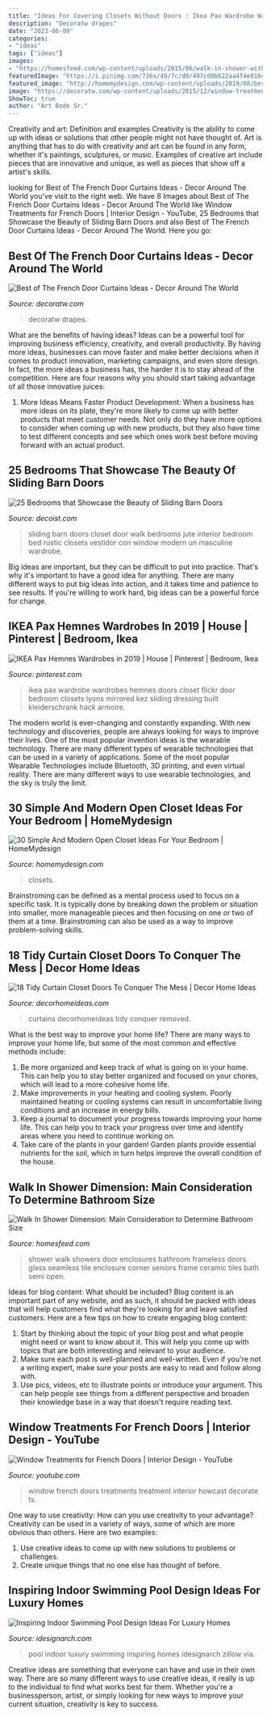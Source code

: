 ```yaml
---
title: "Ideas For Covering Closets Without Doors : Ikea Pax Wardrobe Wardrobes Hemnes Doors Closet Flickr Door Bedroom Closets Lyons Mirrored Kez Sliding Dressing Built Kleiderschrank Hack Armoire"
description: "Decoratw drapes"
date: "2023-06-09"
categories:
- "ideas"
tags: ["ideas"]
images:
- "https://homesfeed.com/wp-content/uploads/2015/06/walk-in-shower-with-glass-door-plus-handle-mosaic-tiles-for-floors-and-ceramic-tiles-for-wall-a-mounted-shower-head-a-corner-floating-shelf-for-bathing-supplies.jpg"
featuredImage: "https://i.pinimg.com/736x/49/7c/d0/497cd0b622aa4f4e816c304253fb7ac4--hemnes-wardrobe-ikea-wardrobe.jpg?b=t"
featured_image: "http://homemydesign.com/wp-content/uploads/2019/08/best-bedroom-storage-ideas-with-open-closets.jpg"
image: "https://decoratw.com/wp-content/uploads/2015/12/window-treatment-french-door.jpg"
ShowToc: true
author: "Art Bode Sr."
---
```



Creativity and art: Definition and examples
Creativity is the ability to come up with ideas or solutions that other people might not have thought of. Art is anything that has to do with creativity and art can be found in any form, whether it's paintings, sculptures, or music. Examples of creative art include pieces that are innovative and unique, as well as pieces that show off a artist's skills.

	

		
looking for Best of The French Door Curtains Ideas - Decor Around The World you've visit to the right web. We have 8 Images about Best of The French Door Curtains Ideas - Decor Around The World like Window Treatments for French Doors | Interior Design - YouTube, 25 Bedrooms that Showcase the Beauty of Sliding Barn Doors and also Best of The French Door Curtains Ideas - Decor Around The World. Here you go:
		
    
## Best Of The French Door Curtains Ideas - Decor Around The World

<img loading=lazy src="https://decoratw.com/wp-content/uploads/2015/12/window-treatment-french-door.jpg" onerror="this.onerror=null;this.src='https://tse3.mm.bing.net/th?id=OIP.HpnIoOaEtBmrTY8LqG6zeAHaK2&amp;pid=15.1';" alt="Best of The French Door Curtains Ideas - Decor Around The World">

_Source: decoratw.com_

>decoratw drapes. 

	

What are the benefits of having ideas?
Ideas can be a powerful tool for improving business efficiency, creativity, and overall productivity. By having more ideas, businesses can move faster and make better decisions when it comes to product innovation, marketing campaigns, and even store design. In fact, the more ideas a business has, the harder it is to stay ahead of the competition. Here are four reasons why you should start taking advantage of all those innovative juices:
1. More Ideas Means Faster Product Development: When a business has more ideas on its plate, they're more likely to come up with better products that meet customer needs. Not only do they have more options to consider when coming up with new products, but they also have time to test different concepts and see which ones work best before moving forward with an actual product.

    
## 25 Bedrooms That Showcase The Beauty Of Sliding Barn Doors

<img loading=lazy src="http://cdn.decoist.com/wp-content/uploads/2015/04/Barn-style-sliding-door-for-the-walk-in-closet.jpg" onerror="this.onerror=null;this.src='https://tse4.mm.bing.net/th?id=OIP.A8wnfyO9R0dZ1ZHDzhx_egHaFc&amp;pid=15.1';" alt="25 Bedrooms that Showcase the Beauty of Sliding Barn Doors">

_Source: decoist.com_

>sliding barn doors closet door walk bedrooms jute interior bedroom bed rustic closets vestidor con window modern un masculine wardrobe. 

	

Big ideas are important, but they can be difficult to put into practice. That's why it's important to have a good idea for anything. There are many different ways to put big ideas into action, and it takes time and patience to see results. If you're willing to work hard, big ideas can be a powerful force for change.

    
## IKEA Pax Hemnes Wardrobes In 2019 | House | Pinterest | Bedroom, Ikea

<img loading=lazy src="https://i.pinimg.com/736x/49/7c/d0/497cd0b622aa4f4e816c304253fb7ac4--hemnes-wardrobe-ikea-wardrobe.jpg?b=t" onerror="this.onerror=null;this.src='https://tse2.mm.bing.net/th?id=OIP.hhgdPo376ZeJw1J5US9WOQHaLJ&amp;pid=15.1';" alt="IKEA Pax Hemnes Wardrobes in 2019 | House | Pinterest | Bedroom, Ikea">

_Source: pinterest.com_

>ikea pax wardrobe wardrobes hemnes doors closet flickr door bedroom closets lyons mirrored kez sliding dressing built kleiderschrank hack armoire. 

	

The modern world is ever-changing and constantly expanding. With new technology and discoveries, people are always looking for ways to improve their lives. One of the most popular invention ideas is the wearable technology. There are many different types of wearable technologies that can be used in a variety of applications. Some of the most popular Wearable Technologies include Bluetooth, 3D printing, and even virtual reality. There are many different ways to use wearable technologies, and the sky is truly the limit.

    
## 30 Simple And Modern Open Closet Ideas For Your Bedroom | HomeMydesign

<img loading=lazy src="http://homemydesign.com/wp-content/uploads/2019/08/best-bedroom-storage-ideas-with-open-closets.jpg" onerror="this.onerror=null;this.src='https://tse1.mm.bing.net/th?id=OIP.GVhzBpzXzxkVWLjl9YH8AQHaK1&amp;pid=15.1';" alt="30 Simple And Modern Open Closet Ideas For Your Bedroom | HomeMydesign">

_Source: homemydesign.com_

>closets. 

	

Brainstroming can be defined as a mental process used to focus on a specific task. It is typically done by breaking down the problem or situation into smaller, more manageable pieces and then focusing on one or two of them at a time. Brainstroming can also be used as a way to improve problem-solving skills.

    
## 18 Tidy Curtain Closet Doors To Conquer The Mess | Decor Home Ideas

<img loading=lazy src="https://www.decorhomeideas.com/wp-content/uploads/2019/03/Creative-Curtain-Closet-Door-Idea-399x600.jpg" onerror="this.onerror=null;this.src='https://tse1.mm.bing.net/th?id=OIP.E3ZZs-yhShoKTwRSRosgqgAAAA&amp;pid=15.1';" alt="18 Tidy Curtain Closet Doors To Conquer The Mess | Decor Home Ideas">

_Source: decorhomeideas.com_

>curtains decorhomeideas tidy conquer removed. 

	

What is the best way to improve your home life?
There are many ways to improve your home life, but some of the most common and effective methods include: 
1. Be more organized and keep track of what is going on in your home. This can help you to stay better organized and focused on your chores, which will lead to a more cohesive home life. 
2. Make improvements in your heating and cooling system. Poorly maintained heating or cooling systems can result in uncomfortable living conditions and an increase in energy bills. 
3. Keep a journal to document your progress towards improving your home life. This can help you to track your progress over time and identify areas where you need to continue working on. 
4. Take care of the plants in your garden! Garden plants provide essential nutrients for the soil, which in turn helps improve the overall condition of the house.

    
## Walk In Shower Dimension: Main Consideration To Determine Bathroom Size

<img loading=lazy src="https://homesfeed.com/wp-content/uploads/2015/06/walk-in-shower-with-glass-door-plus-handle-mosaic-tiles-for-floors-and-ceramic-tiles-for-wall-a-mounted-shower-head-a-corner-floating-shelf-for-bathing-supplies.jpg" onerror="this.onerror=null;this.src='https://tse2.mm.bing.net/th?id=OIP.c_P1u7UprKYT4BK5FCuTRAHaKf&amp;pid=15.1';" alt="Walk In Shower Dimension: Main Consideration to Determine Bathroom Size">

_Source: homesfeed.com_

>shower walk showers door enclosures bathroom frameless doors glass seamless tile enclosure corner seniors frame ceramic tiles bath semi open. 

	

Ideas for blog content: What should be included?
Blog content is an important part of any website, and as such, it should be packed with ideas that will help customers find what they're looking for and leave satisfied customers. Here are a few tips on how to create engaging blog content:
1. Start by thinking about the topic of your blog post and what people might need or want to know about it. This will help you come up with topics that are both interesting and relevant to your audience. 
2. Make sure each post is well-planned and well-written. Even if you're not a writing expert, make sure your posts are easy to read and follow along with. 
3. Use pics, videos, etc to illustrate points or introduce your argument. This can help people see things from a different perspective and broaden their knowledge base in a way that doesn't require reading text. 

    
## Window Treatments For French Doors | Interior Design - YouTube

<img loading=lazy src="http://i.ytimg.com/vi/8OrNEatFuOk/maxresdefault.jpg" onerror="this.onerror=null;this.src='https://tse1.mm.bing.net/th?id=OIP.3ES_znLeX-HFCdaBbERgjgHaEK&amp;pid=15.1';" alt="Window Treatments for French Doors | Interior Design - YouTube">

_Source: youtube.com_

>window french doors treatments treatment interior howcast decorate ts. 

	

One way to use creativity: How can you use creativity to your advantage?
Creativity can be used in a variety of ways, some of which are more obvious than others. Here are two examples: 
1. Use creative ideas to come up with new solutions to problems or challenges.
2. Create unique things that no one else has thought of before.

    
## Inspiring Indoor Swimming Pool Design Ideas For Luxury Homes

<img loading=lazy src="https://www.idesignarch.com/wp-content/uploads/Luxury-Indoor-Pool-Ideas_6.jpg" onerror="this.onerror=null;this.src='https://tse3.mm.bing.net/th?id=OIP.0csteYmZs5akMqGJw5BkrAHaE7&amp;pid=15.1';" alt="Inspiring Indoor Swimming Pool Design Ideas For Luxury Homes">

_Source: idesignarch.com_

>pool indoor luxury swimming inspiring homes idesignarch zillow via. 

	

Creative ideas are something that everyone can have and use in their own way. There are so many different ways to use creative ideas, it really is up to the individual to find what works best for them. Whether you're a businessperson, artist, or simply looking for new ways to improve your current situation, creativity is key to success.

